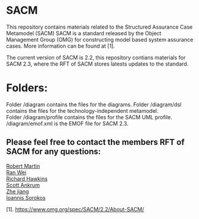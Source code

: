 # SACM
This repository contains materials related to the Structured Assurance Case Metamodel (SACM)
SACM is a standard released by the Object Management Group (OMG) for constructing model based system assurance cases.
More information can be found at [1].

The current version of SACM is 2.2, this repository contians materials for SACM 2.3, where the RFT of SACM stores latests updates to the standard.

# Folders:

Folder /diagram contains the files for the diagrams. 
Folder /diagram/dsl contains the files for the technology-independent metamodel.\
Folder /diagram/profile contains the files for the SACM UML profile.
/diagram/emof.xml is the EMOF file for SACM 2.3.

## Please feel free to contact the members RFT of SACM for any questions:

[Robert Martin](ramartin@mitre.org)  
[Ran Wei](ranwei@dlut.edu.cn)  
[Richard Hawkins](richard.hawkins@york.ac.uk)  
[Scott Ankrum](ankrums@mitre.org)  
[Zhe jiang](zhe.jiang@cam.ac.uk)  
[Ioannis Sorokos](ioannis.sorokos@iese.fraunhofer.de)  


[1]. https://www.omg.org/spec/SACM/2.2/About-SACM/
